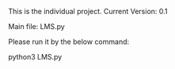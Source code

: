 This is the individual project.
Current Version: 0.1

Main file: LMS.py

Please run it by the below command:

python3 LMS.py
